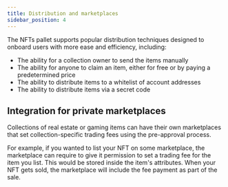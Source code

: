 ```yaml
---
title: Distribution and marketplaces
sidebar_position: 4
---
```


The NFTs pallet supports popular distribution techniques designed to onboard users with more ease and efficiency, including:

- The ability for a collection owner to send the items manually
- The ability for anyone to claim an item, either for free or by paying a predetermined price
- The ability to distribute items to a whitelist of account addresses
- The ability to distribute items via a secret code

## Integration for private marketplaces

Collections of real estate or gaming items can have their own marketplaces that set collection-specific trading fees using the pre-approval process.

For example, if you wanted to list your NFT on some marketplace, the marketplace can require to give it permission to set a trading fee for the item you list. This would be stored inside the item's attributes.
When your NFT gets sold, the marketplace will include the fee payment as part of the sale.